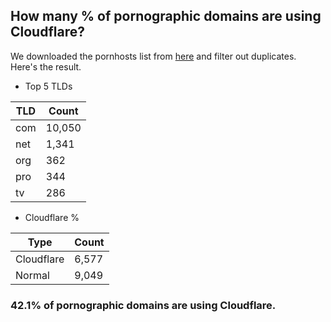 ## How many % of pornographic domains are using Cloudflare?


We downloaded the pornhosts list from [here](https://raw.githubusercontent.com/Sinfonietta/hostfiles/master/pornography-hosts) and filter out duplicates.
Here's the result.


[//]: # (start replacement)


- Top 5 TLDs

| TLD | Count |
| --- | --- |
| com | 10,050 |
| net | 1,341 |
| org | 362 |
| pro | 344 |
| tv | 286 |


- Cloudflare %

| Type | Count |
| --- | --- |
| Cloudflare | 6,577 |
| Normal | 9,049 |


### 42.1% of pornographic domains are using Cloudflare.